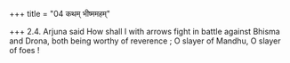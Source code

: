 +++
title = "04 कथम् भीष्ममहम्"

+++
2.4. Arjuna said How shall I with arrows fight in battle against Bhisma
and Drona, both being worthy of reverence ; O slayer of Mandhu, O slayer
of foes !
